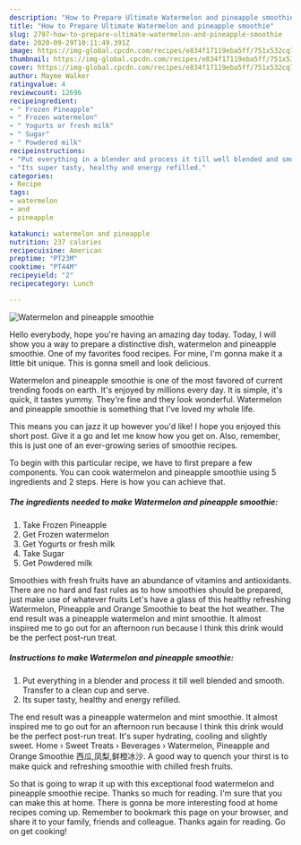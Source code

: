 ```yaml
---
description: "How to Prepare Ultimate Watermelon and pineapple smoothie"
title: "How to Prepare Ultimate Watermelon and pineapple smoothie"
slug: 2797-how-to-prepare-ultimate-watermelon-and-pineapple-smoothie
date: 2020-09-29T10:11:49.391Z
image: https://img-global.cpcdn.com/recipes/e834f17119eba5ff/751x532cq70/watermelon-and-pineapple-smoothie-recipe-main-photo.jpg
thumbnail: https://img-global.cpcdn.com/recipes/e834f17119eba5ff/751x532cq70/watermelon-and-pineapple-smoothie-recipe-main-photo.jpg
cover: https://img-global.cpcdn.com/recipes/e834f17119eba5ff/751x532cq70/watermelon-and-pineapple-smoothie-recipe-main-photo.jpg
author: Mayme Walker
ratingvalue: 4
reviewcount: 12696
recipeingredient:
- " Frozen Pineapple"
- " Frozen watermelon"
- " Yogurts or fresh milk"
- " Sugar"
- " Powdered milk"
recipeinstructions:
- "Put everything in a blender and process it till well blended and smooth. Transfer to a clean cup and serve."
- "Its super tasty, healthy and energy refilled."
categories:
- Recipe
tags:
- watermelon
- and
- pineapple

katakunci: watermelon and pineapple 
nutrition: 237 calories
recipecuisine: American
preptime: "PT23M"
cooktime: "PT44M"
recipeyield: "2"
recipecategory: Lunch

---
```



![Watermelon and pineapple smoothie](https://img-global.cpcdn.com/recipes/e834f17119eba5ff/751x532cq70/watermelon-and-pineapple-smoothie-recipe-main-photo.jpg)

Hello everybody, hope you're having an amazing day today. Today, I will show you a way to prepare a distinctive dish, watermelon and pineapple smoothie. One of my favorites food recipes. For mine, I'm gonna make it a little bit unique. This is gonna smell and look delicious.

Watermelon and pineapple smoothie is one of the most favored of current trending foods on earth. It's enjoyed by millions every day. It is simple, it's quick, it tastes yummy. They're fine and they look wonderful. Watermelon and pineapple smoothie is something that I've loved my whole life.

This means you can jazz it up however you&#39;d like! I hope you enjoyed this short post. Give it a go and let me know how you get on. Also, remember, this is just one of an ever-growing series of smoothie recipes.


To begin with this particular recipe, we have to first prepare a few components. You can cook watermelon and pineapple smoothie using 5 ingredients and 2 steps. Here is how you can achieve that.

<!--inarticleads1-->

##### The ingredients needed to make Watermelon and pineapple smoothie:

1. Take  Frozen Pineapple
1. Get  Frozen watermelon
1. Get  Yogurts or fresh milk
1. Take  Sugar
1. Get  Powdered milk


Smoothies with fresh fruits have an abundance of vitamins and antioxidants. There are no hard and fast rules as to how smoothies should be prepared, just make use of whatever fruits Let&#39;s have a glass of this healthy refreshing Watermelon, Pineapple and Orange Smoothie to beat the hot weather. The end result was a pineapple watermelon and mint smoothie. It almost inspired me to go out for an afternoon run because I think this drink would be the perfect post-run treat. 

<!--inarticleads2-->

##### Instructions to make Watermelon and pineapple smoothie:

1. Put everything in a blender and process it till well blended and smooth. Transfer to a clean cup and serve.
1. Its super tasty, healthy and energy refilled.


The end result was a pineapple watermelon and mint smoothie. It almost inspired me to go out for an afternoon run because I think this drink would be the perfect post-run treat. It&#39;s super hydrating, cooling and slightly sweet. Home › Sweet Treats › Beverages › Watermelon, Pineapple and Orange Smoothie 西瓜,凤梨,鲜橙冰沙. A good way to quench your thirst is to make quick and refreshing smoothie with chilled fresh fruits. 

So that is going to wrap it up with this exceptional food watermelon and pineapple smoothie recipe. Thanks so much for reading. I'm sure that you can make this at home. There is gonna be more interesting food at home recipes coming up. Remember to bookmark this page on your browser, and share it to your family, friends and colleague. Thanks again for reading. Go on get cooking!
